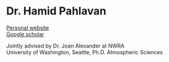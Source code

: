 # Dr. Hamid Pahlavan

[Personal website](https://hapahlavan.weebly.com/)  
[Google scholar](https://scholar.google.com/citations?user=IoIjsH8AAAAJ&hl=en&oi=sra)

Jointly advised by Dr. Joan Alexander at NWRA  
University of Washington, Seattle, Ph.D. Atmospheric Sciences

